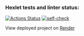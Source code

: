 ### Hexlet tests and linter status:
[![Actions Status](https://github.com/Kholyk/rails-project-64/actions/workflows/hexlet-check.yml/badge.svg)](https://github.com/Kholyk/rails-project-64/actions)
[![self-check](https://github.com/Kholyk/rails-project-64/actions/workflows/self-check.yml/badge.svg)](https://github.com/Kholyk/rails-project-64/actions/workflows/self-check.yml)

View deployed project on [Render](https://rails-project-64.onrender.com/)